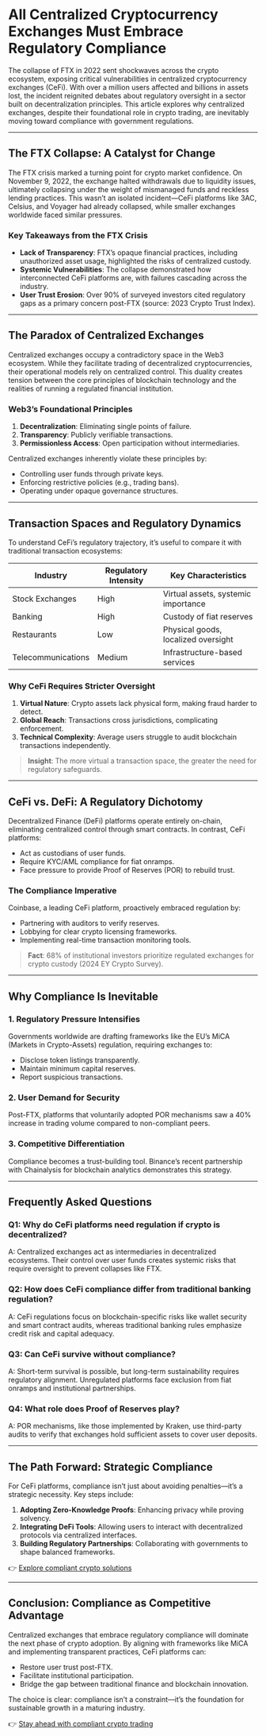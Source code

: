 # All Centralized Cryptocurrency Exchanges Must Embrace Regulatory Compliance  

The collapse of FTX in 2022 sent shockwaves across the crypto ecosystem, exposing critical vulnerabilities in centralized cryptocurrency exchanges (CeFi). With over a million users affected and billions in assets lost, the incident reignited debates about regulatory oversight in a sector built on decentralization principles. This article explores why centralized exchanges, despite their foundational role in crypto trading, are inevitably moving toward compliance with government regulations.  

---

## The FTX Collapse: A Catalyst for Change  

The FTX crisis marked a turning point for crypto market confidence. On November 9, 2022, the exchange halted withdrawals due to liquidity issues, ultimately collapsing under the weight of mismanaged funds and reckless lending practices. This wasn’t an isolated incident—CeFi platforms like 3AC, Celsius, and Voyager had already collapsed, while smaller exchanges worldwide faced similar pressures.  

### Key Takeaways from the FTX Crisis  
- **Lack of Transparency**: FTX’s opaque financial practices, including unauthorized asset usage, highlighted the risks of centralized custody.  
- **Systemic Vulnerabilities**: The collapse demonstrated how interconnected CeFi platforms are, with failures cascading across the industry.  
- **User Trust Erosion**: Over 90% of surveyed investors cited regulatory gaps as a primary concern post-FTX (source: 2023 Crypto Trust Index).  

---

## The Paradox of Centralized Exchanges  

Centralized exchanges occupy a contradictory space in the Web3 ecosystem. While they facilitate trading of decentralized cryptocurrencies, their operational models rely on centralized control. This duality creates tension between the core principles of blockchain technology and the realities of running a regulated financial institution.  

### Web3’s Foundational Principles  
1. **Decentralization**: Eliminating single points of failure.  
2. **Transparency**: Publicly verifiable transactions.  
3. **Permissionless Access**: Open participation without intermediaries.  

Centralized exchanges inherently violate these principles by:  
- Controlling user funds through private keys.  
- Enforcing restrictive policies (e.g., trading bans).  
- Operating under opaque governance structures.  

---

## Transaction Spaces and Regulatory Dynamics  

To understand CeFi’s regulatory trajectory, it’s useful to compare it with traditional transaction ecosystems:  

| Industry          | Regulatory Intensity | Key Characteristics                  |  
|-------------------|----------------------|---------------------------------------|  
| Stock Exchanges   | High                 | Virtual assets, systemic importance   |  
| Banking           | High                 | Custody of fiat reserves              |  
| Restaurants       | Low                  | Physical goods, localized oversight   |  
| Telecommunications| Medium               | Infrastructure-based services         |  

### Why CeFi Requires Stricter Oversight  
1. **Virtual Nature**: Crypto assets lack physical form, making fraud harder to detect.  
2. **Global Reach**: Transactions cross jurisdictions, complicating enforcement.  
3. **Technical Complexity**: Average users struggle to audit blockchain transactions independently.  

> **Insight**: The more virtual a transaction space, the greater the need for regulatory safeguards.  

---

## CeFi vs. DeFi: A Regulatory Dichotomy  

Decentralized Finance (DeFi) platforms operate entirely on-chain, eliminating centralized control through smart contracts. In contrast, CeFi platforms:  
- Act as custodians of user funds.  
- Require KYC/AML compliance for fiat onramps.  
- Face pressure to provide Proof of Reserves (POR) to rebuild trust.  

### The Compliance Imperative  
Coinbase, a leading CeFi platform, proactively embraced regulation by:  
- Partnering with auditors to verify reserves.  
- Lobbying for clear crypto licensing frameworks.  
- Implementing real-time transaction monitoring tools.  

> **Fact**: 68% of institutional investors prioritize regulated exchanges for crypto custody (2024 EY Crypto Survey).  

---

## Why Compliance Is Inevitable  

### 1. **Regulatory Pressure Intensifies**  
Governments worldwide are drafting frameworks like the EU’s MiCA (Markets in Crypto-Assets) regulation, requiring exchanges to:  
- Disclose token listings transparently.  
- Maintain minimum capital reserves.  
- Report suspicious transactions.  

### 2. **User Demand for Security**  
Post-FTX, platforms that voluntarily adopted POR mechanisms saw a 40% increase in trading volume compared to non-compliant peers.  

### 3. **Competitive Differentiation**  
Compliance becomes a trust-building tool. Binance’s recent partnership with Chainalysis for blockchain analytics demonstrates this strategy.  

---

## Frequently Asked Questions  

### Q1: Why do CeFi platforms need regulation if crypto is decentralized?  
A: Centralized exchanges act as intermediaries in decentralized ecosystems. Their control over user funds creates systemic risks that require oversight to prevent collapses like FTX.  

### Q2: How does CeFi compliance differ from traditional banking regulation?  
A: CeFi regulations focus on blockchain-specific risks like wallet security and smart contract audits, whereas traditional banking rules emphasize credit risk and capital adequacy.  

### Q3: Can CeFi survive without compliance?  
A: Short-term survival is possible, but long-term sustainability requires regulatory alignment. Unregulated platforms face exclusion from fiat onramps and institutional partnerships.  

### Q4: What role does Proof of Reserves play?  
A: POR mechanisms, like those implemented by Kraken, use third-party audits to verify that exchanges hold sufficient assets to cover user deposits.  

---

## The Path Forward: Strategic Compliance  

For CeFi platforms, compliance isn’t just about avoiding penalties—it’s a strategic necessity. Key steps include:  
1. **Adopting Zero-Knowledge Proofs**: Enhancing privacy while proving solvency.  
2. **Integrating DeFi Tools**: Allowing users to interact with decentralized protocols via centralized interfaces.  
3. **Building Regulatory Partnerships**: Collaborating with governments to shape balanced frameworks.  

👉 [Explore compliant crypto solutions](https://bit.ly/okx-bonus)  

---

## Conclusion: Compliance as Competitive Advantage  

Centralized exchanges that embrace regulatory compliance will dominate the next phase of crypto adoption. By aligning with frameworks like MiCA and implementing transparent practices, CeFi platforms can:  
- Restore user trust post-FTX.  
- Facilitate institutional participation.  
- Bridge the gap between traditional finance and blockchain innovation.  

The choice is clear: compliance isn’t a constraint—it’s the foundation for sustainable growth in a maturing industry.  

👉 [Stay ahead with compliant crypto trading](https://bit.ly/okx-bonus)